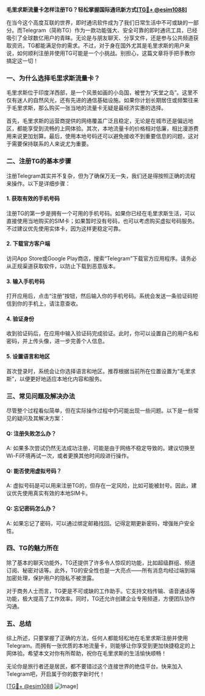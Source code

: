 **毛里求斯流量卡怎样注册TG？轻松掌握国际通讯新方式[[TG💪+ @esim1088](https://t.me/s/esim1088)]**

在当今这个高度互联的世界，即时通讯软件成为了我们日常生活中不可或缺的一部分。而Telegram（简称TG）作为一款功能强大、安全可靠的即时通讯工具，已经吸引了全球数亿用户的青睐。无论是与朋友聊天、分享文件，还是参与公共频道获取资讯，TG都能满足你的需求。不过，对于身在国外尤其是毛里求斯的用户来说，如何顺利注册并使用TG可能是一个小挑战。别担心，这篇文章将手把手教你搞定这一切！

### **一、为什么选择毛里求斯流量卡？**

毛里求斯位于印度洋西部，是一个风景如画的小岛国，被誉为“天堂之岛”。这里不仅有迷人的自然风光，还有先进的通信基础设施。如果你计划长期居住或频繁往来于毛里求斯，那么购买一张当地的流量卡无疑是最经济实惠的选择。

首先，毛里求斯的运营商提供的网络覆盖广泛且稳定，无论是在城市还是偏远地区，都能享受到流畅的上网体验。其次，本地流量卡的价格相对低廉，相比漫游费用来说更加划算。最后，使用本地号码还可以避免接收不到重要信息的问题，这对于需要保持联系的人来说尤为重要。

### **二、注册TG的基本步骤**

注册Telegram其实并不复杂，但为了确保万无一失，我们还是得按照正确的流程来操作。以下是详细步骤：

#### **1. 获取有效的手机号码**
注册TG的第一步是拥有一个可用的手机号码。如果你已经在毛里求斯生活，可以直接使用当地购买的SIM卡；如果暂时没有号码，也可以考虑购买虚拟号码服务。不过建议优先使用实体卡，因为这样更稳定可靠。

#### **2. 下载官方客户端**
访问App Store或Google Play商店，搜索“Telegram”下载官方应用程序。请务必从正规渠道获取软件，以防止下载到恶意版本。

#### **3. 输入手机号码**
打开应用后，点击“注册”按钮，然后输入你的手机号码。系统会发送一条验证码短信到你的手机上，请注意查收。

#### **4. 验证身份**
收到验证码后，在应用中输入验证码完成验证。此时，你可以设置自己的用户名和密码，并上传头像，进一步完善个人信息。

#### **5. 设置语言和地区**
首次登录时，系统会让你选择语言和地区。推荐根据当前所在位置设置为“毛里求斯”，以便更好地适应本地化内容和服务。

### **三、常见问题及解决办法**

尽管整个过程看似简单，但在实际操作过程中仍可能出现一些问题。以下是一些常见的疑问及其解决方案：

#### **Q: 注册失败怎么办？**
A: 如果多次尝试仍然无法成功注册，可能是由于网络不稳定导致的。建议切换至Wi-Fi环境再试一次，或者更换其他时间段进行操作。

#### **Q: 能否使用虚拟号码？**
A: 虚拟号码是可以用来注册TG的，但存在一定风险，比如可能被封号。因此，建议优先使用真实有效的本地SIM卡。

#### **Q: 忘记密码怎么办？**
A: 如果忘记了密码，可以通过绑定邮箱找回。记得定期更新密码，增强账户安全性。

### **四、TG的魅力所在**

除了基本的聊天功能外，TG还提供了许多令人惊叹的功能，比如超级群组、频道订阅、秘密对话等。此外，TG的安全性也是一大亮点——所有消息均经过端到端加密处理，保护用户的隐私不被泄露。

对于商务人士而言，TG更是不可或缺的工作助手。它支持文档传输、语音通话等功能，极大提高了工作效率。同时，TG还允许创建企业专用频道，方便团队协作沟通。

### **五、总结**

综上所述，只要掌握了正确的方法，任何人都能轻松地在毛里求斯注册并使用Telegram。而拥有一张优质的本地流量卡，则能够让你享受到更加快捷稳定的上网体验。希望本文对你有所帮助，祝你在毛里求斯的生活愉快顺畅！

无论你是旅行者还是居民，都不要错过这个连接世界的绝佳平台。快来加入Telegram吧，开启属于你的数字新时代！

[[TG💪+ @esim1088](https://t.me/s/esim1088) ![Image](https://i.postimg.cc/4NQfJmqS/Snipaste-2025-05-13-00-14-12.png)]